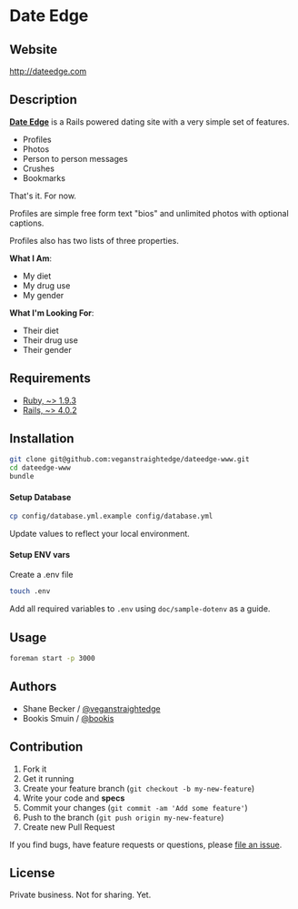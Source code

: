 # Date Edge
## Website

http://dateedge.com

## Description

**[Date Edge](https://dateedge.com)**
is a Rails powered dating site with a very simple set of features.

- Profiles
- Photos
- Person to person messages
- Crushes
- Bookmarks

That's it. For now.

Profiles are simple free form text "bios" and unlimited photos with optional captions.

Profiles also has two lists of three properties.

**What I Am**:

- My diet
- My drug use
- My gender

**What I'm Looking For**:

- Their diet
- Their drug use
- Their gender

## Requirements

- [Ruby,  ~> 1.9.3](http://www.ruby-lang.org/)
- [Rails, ~> 4.0.2](https://github.com/rails/rails/)

## Installation

```bash
git clone git@github.com:veganstraightedge/dateedge-www.git
cd dateedge-www
bundle
```

#### Setup Database

```bash
cp config/database.yml.example config/database.yml
```

Update values to reflect your local environment.

#### Setup ENV vars

Create a .env file
```bash
touch .env
```

Add all required variables to `.env` using `doc/sample-dotenv` as a guide.

## Usage

```bash
foreman start -p 3000
```

## Authors

  * Shane Becker / [@veganstraightedge](https://github.com/veganstraightedge)
  * Bookis Smuin / [@bookis](https://github.com/bookis)

## Contribution

1. Fork it
2. Get it running
3. Create your feature branch (`git checkout -b my-new-feature`)
4. Write your code and **specs**
5. Commit your changes (`git commit -am 'Add some feature'`)
6. Push to the branch (`git push origin my-new-feature`)
7. Create new Pull Request

If you find bugs, have feature requests or questions, please
[file an issue](https://github.com/veganstraightedge/dateedge-www).

## License

Private business. Not for sharing. Yet.
